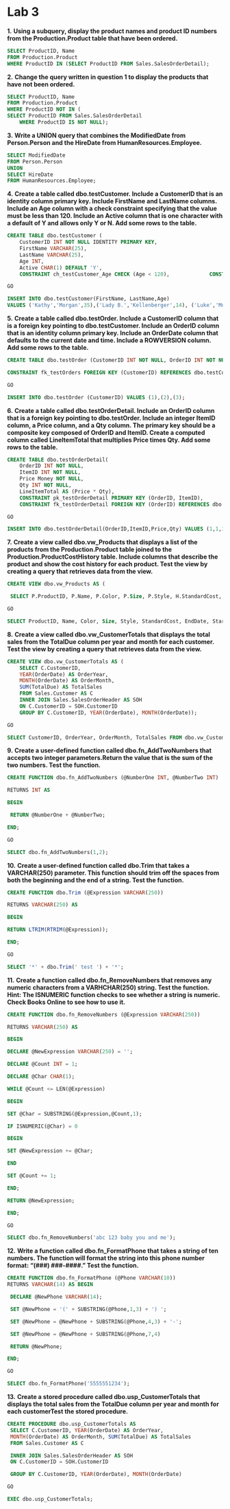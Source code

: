 # Lab 3

**1.**   **Using a subquery, display the product names and product ID numbers from the Production.Product table that have been ordered.**

```sql
SELECT ProductID, Name 
FROM Production.Product 
WHERE ProductID IN (SELECT ProductID FROM Sales.SalesOrderDetail);
```



**2.**   **Change the query written in question 1 to display the products that have not been ordered.**

```sql
SELECT ProductID, Name 
FROM Production.Product 
WHERE ProductID NOT IN (
SELECT ProductID FROM Sales.SalesOrderDetail 
    WHERE ProductID IS NOT NULL);
```



**3.**   **Write a UNION query that combines the ModifiedDate from Person.Person and the HireDate from HumanResources.Employee.**

```sql
SELECT ModifiedDate 
FROM Person.Person
UNION
SELECT HireDate 
FROM HumanResources.Employee;
```



**4.**   **Create a table called dbo.testCustomer. Include a CustomerID that is an identity column primary key. Include FirstName and LastName columns. Include an Age column with a check constraint specifying that the value must be less than 120. Include an Active column that is one character with a default of Y and allows only Y or N. Add some rows to the table.**

```sql
CREATE TABLE dbo.testCustomer ( 
    CustomerID INT NOT NULL IDENTITY PRIMARY KEY, 
    FirstName VARCHAR(25), 
    LastName VARCHAR(25), 
    Age INT, 
    Active CHAR(1) DEFAULT 'Y', 
    CONSTRAINT ch_testCustomer_Age CHECK (Age < 120),             CONSTRAINT ch_testCustomer_Active CHECK (Active IN             ('Y','N')));

GO

INSERT INTO dbo.testCustomer(FirstName, LastName,Age) 
VALUES ('Kathy','Morgan',35),('Lady B.','Kellenberger',14), ('Luke','Moore',30); 
```



**5.**   **Create a table called dbo.testOrder. Include a CustomerID column that is a foreign key pointing to dbo.testCustomer. Include an OrderID column that is an identity column primary key. Include an OrderDate column that defaults to the current date and time. Include a ROWVERSION column. Add some rows to the table.**

```sql
CREATE TABLE dbo.testOrder (CustomerID INT NOT NULL, OrderID INT NOT NULL IDENTITY PRIMARY KEY, OrderDate DATETIME DEFAULT GETDATE(), RW ROWVERSION,

CONSTRAINT fk_testOrders FOREIGN KEY (CustomerID) REFERENCES dbo.testCustomer(CustomerID));

GO

INSERT INTO dbo.testOrder (CustomerID) VALUES (1),(2),(3);
```



**6.**   **Create a table called dbo.testOrderDetail. Include an OrderID column that is a foreign key pointing to dbo.testOrder. Include an integer ItemID column, a Price column, and a Qty column. The primary key should be a composite key composed of OrderID and ItemID. Create a computed column called LineItemTotal that multiplies Price times Qty. Add some rows to the table.**

```sql
CREATE TABLE dbo.testOrderDetail( 
    OrderID INT NOT NULL, 
    ItemID INT NOT NULL, 
    Price Money NOT NULL, 
    Qty INT NOT NULL, 
    LineItemTotal AS (Price * Qty), 
    CONSTRAINT pk_testOrderDetail PRIMARY KEY (OrderID, ItemID), 
    CONSTRAINT fk_testOrderDetail FOREIGN KEY (OrderID) REFERENCES dbo.testOrder(OrderID));

GO

INSERT INTO dbo.testOrderDetail(OrderID,ItemID,Price,Qty) VALUES (1,1,10,5), (1,2,5,10);
```

**7.**   **Create a view called dbo.vw_Products that displays a list of the products from the Production.Product table joined to the Production.ProductCostHistory table. Include columns that describe the product and show the cost history for each product. Test the view by creating a query that retrieves data from the view.**

```sql
CREATE VIEW dbo.vw_Products AS (

 SELECT P.ProductID, P.Name, P.Color, P.Size, P.Style, H.StandardCost, H.EndDate, H.StartDate FROM Production.Product AS P INNER JOIN Production.ProductCostHistory AS H ON P.ProductID = H.ProductID );

GO

SELECT ProductID, Name, Color, Size, Style, StandardCost, EndDate, StartDate FROM dbo.vw_Products;
```



**8.**   **Create a view called dbo.vw_CustomerTotals that displays the total sales from the TotalDue column per year and month for each customer. Test the view by creating a query that retrieves data from the view.**

```sql
CREATE VIEW dbo.vw_CustomerTotals AS (
    SELECT C.CustomerID, 
    YEAR(OrderDate) AS OrderYear, 
    MONTH(OrderDate) AS OrderMonth, 
    SUM(TotalDue) AS TotalSales 
    FROM Sales.Customer AS C 
    INNER JOIN Sales.SalesOrderHeader AS SOH 
    ON C.CustomerID = SOH.CustomerID 
    GROUP BY C.CustomerID, YEAR(OrderDate), MONTH(OrderDate));

GO

SELECT CustomerID, OrderYear, OrderMonth, TotalSales FROM dbo.vw_CustomerTotals;
```



**9.**   **Create a user-defined function called dbo.fn_AddTwoNumbers that accepts two integer parameters.Return the value that is the sum of the two numbers. Test the function.**

```sql
CREATE FUNCTION dbo.fn_AddTwoNumbers (@NumberOne INT, @NumberTwo INT)

RETURNS INT AS 

BEGIN

 RETURN @NumberOne + @NumberTwo;

END;

GO

SELECT dbo.fn_AddTwoNumbers(1,2);
```



**10.** **Create a user-defined function called dbo.Trim that takes a VARCHAR(250) parameter. This function should trim off the spaces from both the beginning and the end of a string. Test the function.**

```sql
CREATE FUNCTION dbo.Trim (@Expression VARCHAR(250))

RETURNS VARCHAR(250) AS 

BEGIN

RETURN LTRIM(RTRIM(@Expression));

END;

GO

SELECT '*' + dbo.Trim(' test ') + '*';
```

 

**11.** **Create a function called dbo.fn_RemoveNumbers that removes any numeric characters from a VARHCHAR(250) string. Test the function. Hint: The ISNUMERIC function checks to see whether a string is numeric. Check Books Online to see how to use it.**

```sql
CREATE FUNCTION dbo.fn_RemoveNumbers (@Expression VARCHAR(250))

RETURNS VARCHAR(250) AS 

BEGIN

DECLARE @NewExpression VARCHAR(250) = '';

DECLARE @Count INT = 1;

DECLARE @Char CHAR(1);

WHILE @Count <= LEN(@Expression) 

BEGIN

SET @Char = SUBSTRING(@Expression,@Count,1);

IF ISNUMERIC(@Char) = 0 

BEGIN

SET @NewExpression += @Char;

END

SET @Count += 1;

END;

RETURN @NewExpression;

END;

GO

SELECT dbo.fn_RemoveNumbers('abc 123 baby you and me');
```

 

**12.** **Write a function called dbo.fn_FormatPhone that takes a string of ten numbers. The function will format the string into this phone number format: “(###) ###-####.” Test the function.**

```sql
CREATE FUNCTION dbo.fn_FormatPhone (@Phone VARCHAR(10))
RETURNS VARCHAR(14) AS BEGIN

 DECLARE @NewPhone VARCHAR(14);

 SET @NewPhone = '(' + SUBSTRING(@Phone,1,3) + ') ';

 SET @NewPhone = @NewPhone + SUBSTRING(@Phone,4,3) + '-';

 SET @NewPhone = @NewPhone + SUBSTRING(@Phone,7,4)

 RETURN @NewPhone;

END;

GO

SELECT dbo.fn_FormatPhone('5555551234');
```

 

**13.** **Create a stored procedure called dbo.usp_CustomerTotals that displays the total sales from the TotalDue column per year and month for each customerTest the stored procedure.**

```sql
CREATE PROCEDURE dbo.usp_CustomerTotals AS
 SELECT C.CustomerID, YEAR(OrderDate) AS OrderYear,
 MONTH(OrderDate) AS OrderMonth, SUM(TotalDue) AS TotalSales
 FROM Sales.Customer AS C

 INNER JOIN Sales.SalesOrderHeader AS SOH 
 ON C.CustomerID = SOH.CustomerID

 GROUP BY C.CustomerID, YEAR(OrderDate), MONTH(OrderDate)

GO

EXEC dbo.usp_CustomerTotals;
```

